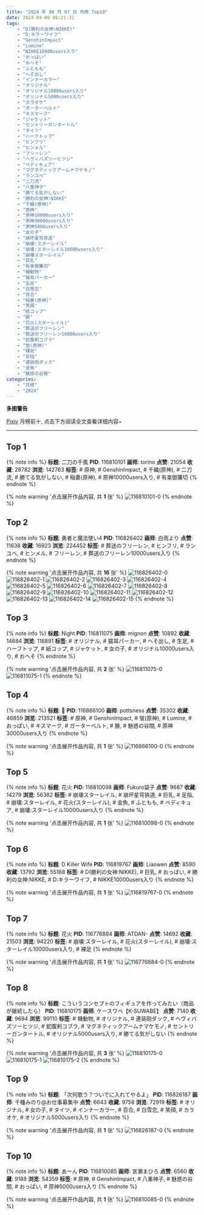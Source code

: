 ```yaml
---
title: "2024 年 04 月 07 日 月榜 Top10"
date: 2024-04-09 06:21:31
tags:
    - "D(勝利の女神:NIKKE)"
    - "D:キラーワイフ"
    - "GenshinImpact"
    - "Lumine"
    - "NIKKE10000users入り"
    - "おっぱい"
    - "おへそ"
    - "ふともも"
    - "へそ出し"
    - "インナーカラー"
    - "オリジナル"
    - "オリジナル10000users入り"
    - "オリジナル5000users入り"
    - "カラオケ"
    - "ガーターベルト"
    - "キスマーク"
    - "ジャケット"
    - "セントリーガンタートル"
    - "タイツ"
    - "ハーフトップ"
    - "ヒンフリ"
    - "ヒンメル"
    - "フリーレン"
    - "ヘヴィバズソーヒツジ"
    - "ペディキュア"
    - "マグネティックアームナマケモノ"
    - "ランユベ"
    - "二刀流"
    - "八重神子"
    - "勝てる気がしない"
    - "勝利の女神:NIKKE"
    - "千織(原神)"
    - "原神"
    - "原神10000users入り"
    - "原神30000users入り"
    - "原神5000users入り"
    - "女の子"
    - "崩坏星穹铁道"
    - "崩壊:スターレイル"
    - "崩壊:スターレイル10000users入り"
    - "崩壊スターレイル"
    - "巨乳"
    - "有楽御簾切"
    - "機動物"
    - "猫耳パーカー"
    - "生足"
    - "白雪恋"
    - "百合"
    - "稲妻(原神)"
    - "笑顔"
    - "紙コップ"
    - "腋"
    - "花火(スターレイル)"
    - "葬送のフリーレン"
    - "葬送のフリーレン10000users入り"
    - "蛇腹剣コブラ"
    - "蛍(原神)"
    - "裸足"
    - "足指"
    - "連装砲ダック"
    - "金魚"
    - "魅惑の谷間"
categories:
    - "月榜"
    - "2024"
---
```


<i class="fa fa-triangle-exclamation"></i>**多图警告**<i class="fa fa-triangle-exclamation"></i>

[Pixiv](https://www.pixiv.net/) 月榜前十, 点击下方阅读全文查看详细内容~

<!-- more -->

---

## Top 1

{% note info %}
**标题**: 二刀の千風
**PID**: 116810101 **画师**: torino
**点赞**: 21054 **收藏**: 28782 **浏览**: 142763
**标签**: # 原神, # GenshinImpact, # 千織(原神), # 二刀流, # 勝てる気がしない, # 稲妻(原神), # 原神10000users入り, # 有楽御簾切
{% endnote %}

{% note warning '点击展开作品内容, 共 **1** 张' %}
![116810101-0](https://i.pixiv.re/img-original/img/2024/03/11/00/00/25/116810101_p0.jpg)
{% endnote %}

## Top 2

{% note info %}
**标题**: 勇者と魔法使い4
**PID**: 116826402 **画师**: 白雨より
**点赞**: 11638 **收藏**: 16923 **浏览**: 224452
**标签**: # 葬送のフリーレン, # ヒンフリ, # ランユベ, # ヒンメル, # フリーレン, # 葬送のフリーレン10000users入り
{% endnote %}

{% note warning '点击展开作品内容, 共 **16** 张' %}
![116826402-0](https://i.pixiv.re/img-original/img/2024/03/11/17/21/59/116826402_p0.jpg)
![116826402-1](https://i.pixiv.re/img-original/img/2024/03/11/17/21/59/116826402_p1.jpg)
![116826402-2](https://i.pixiv.re/img-original/img/2024/03/11/17/21/59/116826402_p2.jpg)
![116826402-3](https://i.pixiv.re/img-original/img/2024/03/11/17/21/59/116826402_p3.jpg)
![116826402-4](https://i.pixiv.re/img-original/img/2024/03/11/17/21/59/116826402_p4.jpg)
![116826402-5](https://i.pixiv.re/img-original/img/2024/03/11/17/21/59/116826402_p5.jpg)
![116826402-6](https://i.pixiv.re/img-original/img/2024/03/11/17/21/59/116826402_p6.jpg)
![116826402-7](https://i.pixiv.re/img-original/img/2024/03/11/17/21/59/116826402_p7.jpg)
![116826402-8](https://i.pixiv.re/img-original/img/2024/03/11/17/21/59/116826402_p8.jpg)
![116826402-9](https://i.pixiv.re/img-original/img/2024/03/11/17/21/59/116826402_p9.jpg)
![116826402-10](https://i.pixiv.re/img-original/img/2024/03/11/17/21/59/116826402_p10.jpg)
![116826402-11](https://i.pixiv.re/img-original/img/2024/03/11/17/21/59/116826402_p11.jpg)
![116826402-12](https://i.pixiv.re/img-original/img/2024/03/11/17/21/59/116826402_p12.jpg)
![116826402-13](https://i.pixiv.re/img-original/img/2024/03/11/17/21/59/116826402_p13.jpg)
![116826402-14](https://i.pixiv.re/img-original/img/2024/03/11/17/21/59/116826402_p14.jpg)
![116826402-15](https://i.pixiv.re/img-original/img/2024/03/11/17/21/59/116826402_p15.jpg)
{% endnote %}

## Top 3

{% note info %}
**标题**: Night
**PID**: 116811075 **画师**: mignon
**点赞**: 10892 **收藏**: 14684 **浏览**: 116891
**标签**: # オリジナル, # 猫耳パーカー, # へそ出し, # 生足, # ハーフトップ, # 紙コップ, # ジャケット, # 女の子, # オリジナル10000users入り, # おへそ
{% endnote %}

{% note warning '点击展开作品内容, 共 **2** 张' %}
![116811075-0](https://i.pixiv.re/img-original/img/2024/03/11/00/20/43/116811075_p0.jpg)
![116811075-1](https://i.pixiv.re/img-original/img/2024/03/11/00/20/43/116811075_p1.jpg)
{% endnote %}

## Top 4

{% note info %}
**标题**: 💋
**PID**: 116866100 **画师**: pottsness
**点赞**: 35302 **收藏**: 46859 **浏览**: 213521
**标签**: # 原神, # GenshinImpact, # 蛍(原神), # Lumine, # おっぱい, # キスマーク, # ガーターベルト, # 腋, # 魅惑の谷間, # 原神30000users入り
{% endnote %}

{% note warning '点击展开作品内容, 共 **1** 张' %}
![116866100-0](https://i.pixiv.re/img-original/img/2024/03/13/00/00/32/116866100_p0.jpg)
{% endnote %}

## Top 5

{% note info %}
**标题**: 花火
**PID**: 116810098 **画师**: Fukuro袋子
**点赞**: 9687 **收藏**: 14279 **浏览**: 56382
**标签**: # 崩壊スターレイル, # 崩坏星穹铁道, # 巨乳, # 足指, # 崩壊:スターレイル, # 花火(スターレイル), # 金魚, # ふともも, # ペディキュア, # 崩壊:スターレイル10000users入り
{% endnote %}

{% note warning '点击展开作品内容, 共 **1** 张' %}
![116810098-0](https://i.pixiv.re/img-original/img/2024/03/11/00/00/25/116810098_p0.jpg)
{% endnote %}

## Top 6

{% note info %}
**标题**: D Killer Wife
**PID**: 116819767 **画师**: Liaowen
**点赞**: 8590 **收藏**: 13792 **浏览**: 55188
**标签**: # D(勝利の女神:NIKKE), # 巨乳, # おっぱい, # 勝利の女神:NIKKE, # D:キラーワイフ, # NIKKE10000users入り
{% endnote %}

{% note warning '点击展开作品内容, 共 **1** 张' %}
![116819767-0](https://i.pixiv.re/img-original/img/2024/03/11/10/24/57/116819767_p0.png)
{% endnote %}

## Top 7

{% note info %}
**标题**: 花火
**PID**: 116776884 **画师**: ATDAN-
**点赞**: 14692 **收藏**: 21503 **浏览**: 94220
**标签**: # 崩壊:スターレイル, # 花火(スターレイル), # 崩壊:スターレイル10000users入り, # 裸足
{% endnote %}

{% note warning '点击展开作品内容, 共 **1** 张' %}
![116776884-0](https://i.pixiv.re/img-original/img/2024/03/10/01/09/39/116776884_p0.png)
{% endnote %}

## Top 8

{% note info %}
**标题**: こういうコンセプトのフィギュアを作ってみたい（商品が継続したら）
**PID**: 116810175 **画师**: ケースワベ【K-SUWABE】
**点赞**: 7140 **收藏**: 9694 **浏览**: 99110
**标签**: # 機動物, # オリジナル, # 連装砲ダック, # ヘヴィバズソーヒツジ, # 蛇腹剣コブラ, # マグネティックアームナマケモノ, # セントリーガンタートル, # オリジナル5000users入り, # 勝てる気がしない
{% endnote %}

{% note warning '点击展开作品内容, 共 **3** 张' %}
![116810175-0](https://i.pixiv.re/img-original/img/2024/03/13/13/26/26/116810175_p0.jpg)
![116810175-1](https://i.pixiv.re/img-original/img/2024/03/13/13/26/26/116810175_p1.jpg)
![116810175-2](https://i.pixiv.re/img-original/img/2024/03/13/13/26/26/116810175_p2.jpg)
{% endnote %}

## Top 9

{% note info %}
**标题**: 「次何歌う？ついでに入れてやるよ」
**PID**: 116826187 **画师**: 千種みのり@お仕事募集中
**点赞**: 6643 **收藏**: 9758 **浏览**: 72919
**标签**: # オリジナル, # 女の子, # タイツ, # インナーカラー, # 百合, # 白雪恋, # 笑顔, # カラオケ, # オリジナル5000users入り
{% endnote %}

{% note warning '点击展开作品内容, 共 **1** 张' %}
![116826187-0](https://i.pixiv.re/img-original/img/2024/03/11/17/11/22/116826187_p0.jpg)
{% endnote %}

## Top 10

{% note info %}
**标题**: あーん
**PID**: 116810085 **画师**: 宮瀬まひろ
**点赞**: 6560 **收藏**: 9188 **浏览**: 54359
**标签**: # 原神, # GenshinImpact, # 八重神子, # 魅惑の谷間, # おっぱい, # 原神5000users入り
{% endnote %}

{% note warning '点击展开作品内容, 共 **1** 张' %}
![116810085-0](https://i.pixiv.re/img-original/img/2024/03/11/00/00/22/116810085_p0.jpg)
{% endnote %}
